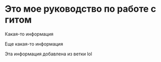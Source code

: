 # Это мое руководство по работе с гитом

Какая-то информация

Еще какая-то информация

Эта информация добавлена из ветки lol